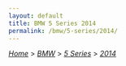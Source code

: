 ```yaml
---
layout: default
title: BMW 5 Series 2014
permalink: /bmw/5-series/2014/
---
```

[*Home*](/) > [*BMW*](/bmw/) > [*5 Series*](/bmw/5-series/) > [*2014*](/bmw/5-series/2014/)
